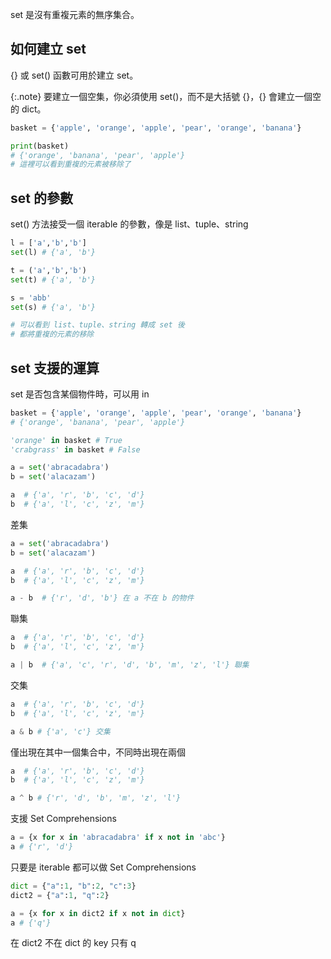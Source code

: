 
set 是沒有重複元素的無序集合。

## 如何建立 set

{} 或 set() 函數可用於建立 set。

{:.note} 
要建立一個空集，你必須使用 set()，而不是大括號 {}，{} 會建立一個空的 dict。

```python
basket = {'apple', 'orange', 'apple', 'pear', 'orange', 'banana'}

print(basket) 
# {'orange', 'banana', 'pear', 'apple'} 
# 這裡可以看到重複的元素被移除了
```

## set 的參數

set() 方法接受一個 iterable 的參數，像是 list、tuple、string

```python
l = ['a','b','b']
set(l) # {'a', 'b'}

t = ('a','b','b')
set(t) # {'a', 'b'}

s = 'abb'
set(s) # {'a', 'b'}

# 可以看到 list、tuple、string 轉成 set 後
# 都將重複的元素的移除
```

## set 支援的運算

set 是否包含某個物件時，可以用 in

```python
basket = {'apple', 'orange', 'apple', 'pear', 'orange', 'banana'}
# {'orange', 'banana', 'pear', 'apple'}

'orange' in basket # True
'crabgrass' in basket # False
```

```python
a = set('abracadabra')
b = set('alacazam')

a  # {'a', 'r', 'b', 'c', 'd'}
b  # {'a', 'l', 'c', 'z', 'm'}
```

差集

```python
a = set('abracadabra')
b = set('alacazam')

a  # {'a', 'r', 'b', 'c', 'd'}
b  # {'a', 'l', 'c', 'z', 'm'}

a - b  # {'r', 'd', 'b'} 在 a 不在 b 的物件
```

聯集

```python
a  # {'a', 'r', 'b', 'c', 'd'}
b  # {'a', 'l', 'c', 'z', 'm'}

a | b  # {'a', 'c', 'r', 'd', 'b', 'm', 'z', 'l'} 聯集
```

交集

```python
a  # {'a', 'r', 'b', 'c', 'd'}
b  # {'a', 'l', 'c', 'z', 'm'}

a & b # {'a', 'c'} 交集
```

僅出現在其中一個集合中，不同時出現在兩個

```python
a  # {'a', 'r', 'b', 'c', 'd'}
b  # {'a', 'l', 'c', 'z', 'm'}

a ^ b # {'r', 'd', 'b', 'm', 'z', 'l'} 
```

支援 Set Comprehensions

```python
a = {x for x in 'abracadabra' if x not in 'abc'}
a # {'r', 'd'}
```

只要是 iterable 都可以做 Set Comprehensions

```python
dict = {"a":1, "b":2, "c":3}
dict2 = {"a":1, "q":2}

a = {x for x in dict2 if x not in dict}
a # {'q'}
```

在 dict2 不在 dict 的 key 只有 q
